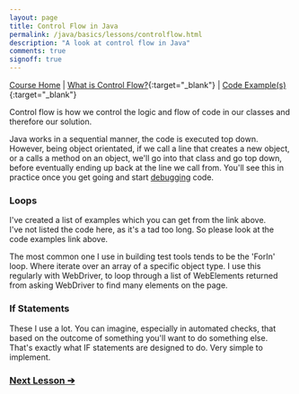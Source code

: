 ```yaml
---
layout: page
title: Control Flow in Java
permalink: /java/basics/lessons/controlflow.html
description: "A look at control flow in Java"
comments: true
signoff: true
---
```

[Course Home](../../course) \| [What is Control Flow?](/programming/lessons/controlflow){:target="_blank"} \| [Code Example(s)](https://github.com/FriendlyTester/Free-Java-Basics-Course/blob/master/src/test/java/javalessons/G_ControlFlow.java){:target="_blank"}

Control flow is how we control the logic and flow of code in our classes and therefore our solution.

Java works in a sequential manner, the code is executed top down. However, being object orientated, if we call a line that creates a new object, or a calls a method on an object, we'll go into that class and go top down, before eventually ending up back at the line we call from. You'll see this in practice once you get going and start [debugging](/java/intellij/lessons/debugging.html) code.

### Loops
I've created a list of examples which you can get from the link above.  
I've not listed the code here, as it's a tad too long. So please look at the code examples link above.

The most common one I use in building test tools tends to be the 'ForIn' loop. Where iterate over an array of a specific object type. I use this regularly with WebDriver, to loop through a list of WebElements returned from asking WebDriver to find many elements on the page. 

### If Statements
These I use a lot. You can imagine, especially in automated checks, that based on the outcome of something you'll want to do something else. That's exactly what IF statements are designed to do. Very simple to implement.

### [Next Lesson &#10132;](../lessons/abstraction)

